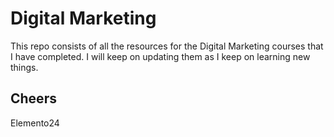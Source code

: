 # Digital Marketing
This repo consists of all the resources for the Digital Marketing courses that I have completed. I will keep on updating them as I keep on learning new things.

## Cheers
Elemento24
